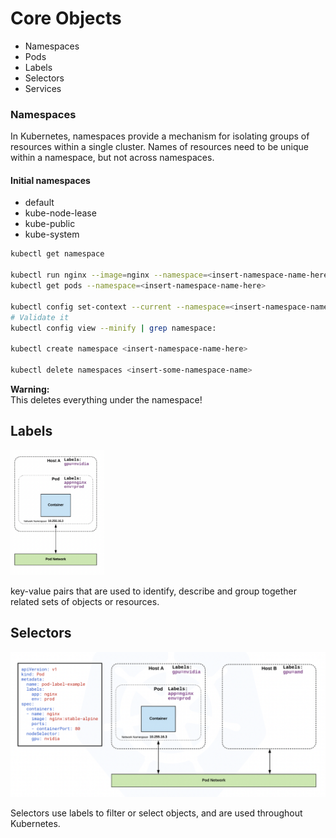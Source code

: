 # Core Objects

- Namespaces
- Pods
- Labels
- Selectors
- Services

### Namespaces

In Kubernetes, namespaces provide a mechanism for isolating groups of resources within a single cluster. Names of resources need to be unique within a namespace, but not across namespaces.

#### Initial namespaces

- default
- kube-node-lease
- kube-public
- kube-system

```sh
kubectl get namespace

kubectl run nginx --image=nginx --namespace=<insert-namespace-name-here>
kubectl get pods --namespace=<insert-namespace-name-here>

kubectl config set-context --current --namespace=<insert-namespace-name-here>
# Validate it
kubectl config view --minify | grep namespace:

kubectl create namespace <insert-namespace-name-here>

kubectl delete namespaces <insert-some-namespace-name>
```

**Warning:**  
This deletes everything under the namespace!

## Labels

<img src="./img/labels_img.png" alt="Labels" height="200px">


key-value pairs that are used to identify, describe and group together related sets of objects or resources. 


## Selectors

![selectors](./img/Selectors_img.png)

Selectors use labels to filter or select objects, and are used throughout Kubernetes.